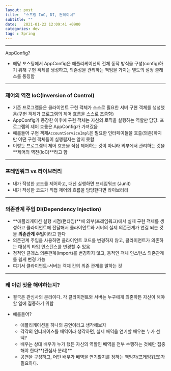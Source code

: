 ```yaml
---
layout: post
title:  "스프링 IoC, DI, 컨테이너"
subtitle: ""
date:   2021-01-22 12:09:41 +0900
categories: dev
tags : Spring
---
```


----------------------------------------------

AppConfig?
- 해당 포스팅에서 AppConfig은 애플리케이션의 전체 동작 방식을 구성(config)하기 위해 구현 객체를 생성하고, 의존성을 관리하는 책임을 가지는 별도의 설정 클래스를 통칭함

----------------------------------------------

### 제어의 역전 IoC(Inversion of Control)
- 기존 프로그램들은 클라이언트 구현 객체가 스스로 필요한 서버 구현 객체를 생성했음(구현 객체가 프로그램의 제어 흐름을 스스로 조종함)
- AppConfig가 등장한 이후에 구현 객체는 자신의 로직을 실행하는 역할만 담당. 프로그램의 제어 흐름은 AppConfig가 가져갔음
- 예를들어 구현 객체`AccountServiceImpl`은 필요한 인터페이들을 호출(의존)하지만 어떤 구현 객체들이 실행될지는 알지 못함
- 이렇듯 프로그램의 제어 흐름을 직접 제어하는 것이 아니라 외부에서 관리하는 것을 **제어의 역전(IoC)**라고 함

----------------------------------------------

### 프레임워크 vs 라이브러리
- 내가 작성한 코드를 제어하고, 대신 실행하면 프레임워크 (Junit)
- 내가 작성한 코드가 직접 제어의 흐름을 담당한다면 라이브러리

----------------------------------------------

### 의존관계 주입 DI(Dependency Injection)
- **애플리케이션 실행 시점(런타임)**에 외부(프레임워크)에서 실제 구현 객체를 생성하고 클라이언트에 전달해서 클라이언트와 서버의 실제 의존관계가 연결 되는 것을 **의존관계 주입**이라고 한다
- 의존관계 주입을 사용하면 클라이언트 코드를 변경하지 않고, 클라이언트가 의존하는 대상의 타입 인스턴스를 변경할 수 있음
- 정적인 클래스 의존관계(import)를 변경하지 않고, 동적인 객체 인스턴스 의존관계를 쉽게 변경 가능
- 여기서 클라이언트-서버는 객체 간의 의존 관계를 말하는 것

----------------------------------------------

### 왜 이런 짓을 해야하는지?
- 결국은 관심사의 분리이다. 각 클라이언트와 서버는 누구에게 의존하든 자신이 해야할 일에 집중하기 위함

- 예를들어?
  - 애플리케이션을 하나의 공연이라고 생각해보자
  - 각각의 인터페이스를 배역이라 생각하면, 실제 배역을 연기할 배우는 누가 선택?
  - 배우는 상대 배우가 누가 됐든 자신의 역할인 배역을 전부 수행하는 것에만 집중해야 한다**(관심사 분리)**
  - 공연을 구성하고, 어떤 배우가 배역을 연기할지를 정하는 책임자(프레임워크)가 필요하다.

